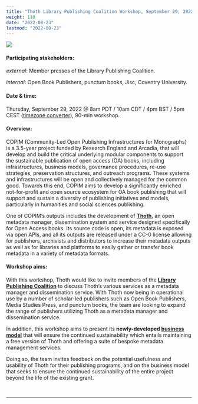 ```yaml
---
title: "Thoth Library Publishing Coalition Workshop, September 29, 2022"
weight: 110
date: "2022-08-23"
lastmod: "2022-08-23"
---
```


![](/images/220929-thoth-lpc-workshop-header.jpg)


#### Participating stakeholders:

_external_: Member presses of the Library Publishing Coalition.   

_internal_: Open Book Publishers, punctum books, Jisc, Coventry University.

#### Date & time:

Thursday, September 29, 2022 @ 8am PDT / 10am CDT / 4pm BST / 5pm CEST ([timezone converter](https://www.timeanddate.com/worldclock/converter.html?iso=20220929T150000&p1=136&p2=224&p3=64&p4=48)), 90-min workshop. 

#### Overview:

COPIM (Community-Led Open Publishing Infrastructures for Monographs) is a 3.5-year project funded by Research England and Arcadia, that will develop and build the critical underlying modular components to support the sustainable publication of open access (OA) books, including infrastructures, business models, governance procedures, re-use strategies, preservation structures, and outreach programs. These systems and infrastructures will be open and collectively managed for the common good. Towards this end, COPIM aims to develop a significantly enriched not-for-profit and open source ecosystem for OA book publishing that will support and sustain a diversity of publishing initiatives and models, particularly in humanities and social sciences publishing.

One of COPIM’s outputs includes the development of **[Thoth](https://thoth.pub)**, an open metadata manager, dissemination system and service designed specifically for Open Access books. Its source code is open, its metadata is exposed via open APIs, and all its outputs are released under a CC-0 license allowing for publishers, archivists and distributors to increase their metadata outputs as well as for libraries and platforms to easily gather or transfer book metadata in a variety of metadata formats.

#### Workshop aims:

With this workshop, Thoth would like to invite members of the **[Library Publishing Coalition](https://librarypublishing.org/)** to discuss Thoth’s various services as a metadata manager and dissemination service. With Thoth now being in operational use by a number of scholar-led publishers such as Open Book Publishers, Media Studies Press, and punctum books, the team are looking to expand the range of publishers utilizing Thoth as a metadata manager and dissemination service.

In addition, this workshop aims to present its **newly-developed [business model](https://copim.pubpub.org/pub/thoth-business-model/)** that will ensure the continued sustainability which entails maintaining a free version of Thoth and offering a suite of bespoke metadata management services.

Doing so, the team  invites feedback on the potential usefulness and usability of Thoth for their publishing programs, and on the business model that seeks to ensure the continued sustainability of the entire project beyond the life of the existing grant.




  &nbsp;


---


  &nbsp;
